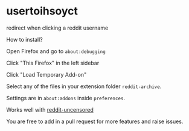 # usertoihsoyct
redirect when clicking a reddit username

How to install?

Open Firefox and go to ``about:debugging``

Click "This Firefox" in the left sidebar

Click "Load Temporary Add-on"

Select any of the files in your extension folder ``reddit-archive``.

Settings are in ``about:addons`` inside ``preferences``.

Works well with [reddit-uncensored](https://github.com/Fubs/reddit-uncensored)


You are free to add in a pull request for more features and raise issues.
